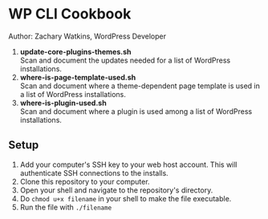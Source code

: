 # WP CLI Cookbook
Author: Zachary Watkins, WordPress Developer

1. **update-core-plugins-themes.sh**  
Scan and document the updates needed for a list of WordPress installations.
2. **where-is-page-template-used.sh**  
Scan and document where a theme-dependent page template is used in a list of WordPress installations.
3. **where-is-plugin-used.sh**  
Scan and document where a plugin is used among a list of WordPress installations.

## Setup
1. Add your computer's SSH key to your web host account. This will authenticate SSH connections to the installs.
2. Clone this repository to your computer.
3. Open your shell and navigate to the repository's directory.
4. Do `chmod u+x filename` in your shell to make the file executable.
5. Run the file with `./filename`
